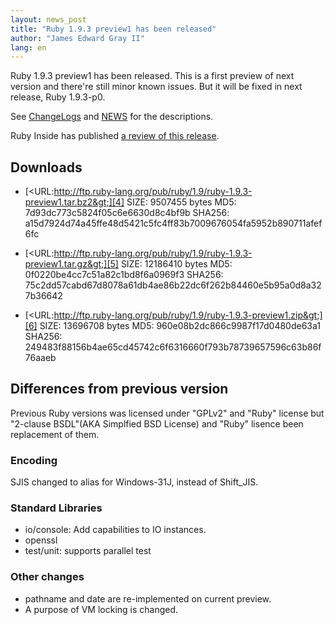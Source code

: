 ```yaml
---
layout: news_post
title: "Ruby 1.9.3 preview1 has been released"
author: "James Edward Gray II"
lang: en
---
```


Ruby 1.9.3 preview1 has been released. This is a first preview of next
version and there\'re still minor known issues. But it will be fixed in
next release, Ruby 1.9.3-p0.

See [ChangeLogs][1] and [NEWS][2] for the descriptions.

Ruby Inside has published [a review of this release][3].

## Downloads

* [&lt;URL:http://ftp.ruby-lang.org/pub/ruby/1.9/ruby-1.9.3-preview1.tar.bz2&gt;][4]
  SIZE: 9507455 bytes
  MD5: 7d93dc773c5824f05c6e6630d8c4bf9b
  SHA256: a15d7924d74a45ffe48d5421c5fc4ff83b7009676054fa5952b890711afef6fc

* [&lt;URL:http://ftp.ruby-lang.org/pub/ruby/1.9/ruby-1.9.3-preview1.tar.gz&gt;][5]
  SIZE: 12186410 bytes
  MD5: 0f0220be4cc7c51a82c1bd8f6a0969f3
  SHA256: 75c2dd57cabd67d8078a61db4ae86b22dc6f262b84460e5b95a0d8a327b36642

* [&lt;URL:http://ftp.ruby-lang.org/pub/ruby/1.9/ruby-1.9.3-preview1.zip&gt;][6]
  SIZE: 13696708 bytes
  MD5: 960e08b2dc866c9987f17d0480de63a1
  SHA256: 249483f88156b4ae65cd45742c6f6316660f793b78739657596c63b86f76aaeb

## Differences from previous version

Previous Ruby versions was licensed under \"GPLv2\" and \"Ruby\" license
but \"2-clause BSDL\"(AKA Simplfied BSD License) and \"Ruby\" lisence
been replacement of them.

### Encoding

SJIS changed to alias for Windows-31J, instead of Shift\_JIS.

### Standard Libraries

* io/console: Add capabilities to IO instances.
* openssl
* test/unit: supports parallel test

### Other changes

* pathname and date are re-implemented on current preview.
* A purpose of VM locking is changed.



[1]: http://svn.ruby-lang.org/repos/ruby/tags/v1_9_3_preview1/ChangeLog 
[2]: http://svn.ruby-lang.org/repos/ruby/tags/v1_9_3_preview1/NEWS 
[3]: http://www.rubyinside.com/ruby-1-9-3-preview-1-released-5229.html 
[4]: http://ftp.ruby-lang.org/pub/ruby/1.9/ruby-1.9.3-preview1.tar.bz2 
[5]: http://ftp.ruby-lang.org/pub/ruby/1.9/ruby-1.9.3-preview1.tar.gz 
[6]: http://ftp.ruby-lang.org/pub/ruby/1.9/ruby-1.9.3-preview1.zip 
